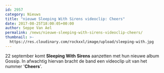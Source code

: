 ```yaml
---
id: 2957
category: Nieuws
title: "nieuwe Sleeping With Sirens videoclip: Cheers"
date: 2017-08-25T18:00:05+00:00
author: Seppe Van Ael
permalink: /news/nieuwe-sleeping-with-sirens-videoclip-cheers/
thumbnail: >-
  https://res.cloudinary.com/rockxxl/image/upload/sleeping-with.jpg
---
```

22 september komt **Sleeping With Sirens** aanzetten met hun nieuwe album Gossip. In afwachtig hiervan bracht de band een videoclip uit van het nummer '**Cheers**'.
